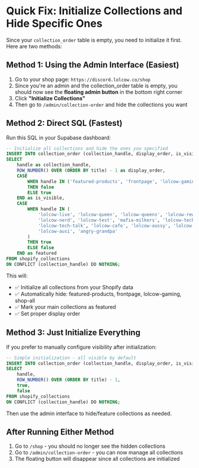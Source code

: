 # Quick Fix: Initialize Collections and Hide Specific Ones

Since your `collection_order` table is empty, you need to initialize it first. Here are two methods:

## Method 1: Using the Admin Interface (Easiest)

1. Go to your shop page: `https://discord.lolcow.co/shop`
2. Since you're an admin and the collection_order table is empty, you should now see the **floating admin button** in the bottom right corner
3. Click **"Initialize Collections"**
4. Then go to `/admin/collection-order` and hide the collections you want

## Method 2: Direct SQL (Fastest)

Run this SQL in your Supabase dashboard:

```sql
-- Initialize all collections and hide the ones you specified
INSERT INTO collection_order (collection_handle, display_order, is_visible, featured)
SELECT 
    handle as collection_handle,
    ROW_NUMBER() OVER (ORDER BY title) - 1 as display_order,
    CASE 
        WHEN handle IN ('featured-products', 'frontpage', 'lolcow-gaming', 'shop-all') 
        THEN false 
        ELSE true 
    END as is_visible,
    CASE 
        WHEN handle IN (
            'lolcow-live', 'lolcow-queen', 'lolcow-queens', 'lolcow-rewind',
            'lolcow-nerd', 'lolcow-test', 'mafia-milkers', 'lolcow-techtalk',
            'lolcow-tech-talk', 'lolcow-cafe', 'lolcow-aussy', 'lolcow-aussie',
            'lolcow-ausi', 'angry-grandpa'
        ) 
        THEN true 
        ELSE false 
    END as featured
FROM shopify_collections
ON CONFLICT (collection_handle) DO NOTHING;
```

This will:
- ✅ Initialize all collections from your Shopify data
- ✅ Automatically hide: featured-products, frontpage, lolcow-gaming, shop-all
- ✅ Mark your main collections as featured
- ✅ Set proper display order

## Method 3: Just Initialize Everything

If you prefer to manually configure visibility after initialization:

```sql
-- Simple initialization - all visible by default
INSERT INTO collection_order (collection_handle, display_order, is_visible, featured)
SELECT 
    handle,
    ROW_NUMBER() OVER (ORDER BY title) - 1,
    true,
    false
FROM shopify_collections
ON CONFLICT (collection_handle) DO NOTHING;
```

Then use the admin interface to hide/feature collections as needed.

## After Running Either Method

1. Go to `/shop` - you should no longer see the hidden collections
2. Go to `/admin/collection-order` - you can now manage all collections
3. The floating button will disappear since all collections are initialized